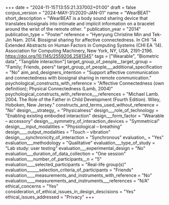 +++
date = "2024-11-15T13:55:21.337002+01:00"
draft = false
corpus_version = "2024-MAY-31/2020-JAN-01"
name = "WearBEAT"
short_description = "WearBEAT is a body sound sharing device that translates biosignals into intimate and implicit information on a bracelet around the wrist of the remote other. "
publication_year = "2014"
publication_type = "Poster"
reference = "Hyeryung Christine Min and Tek-Jin Nam. 2014. Biosignal sharing for affective connectedness. In CHI '14 Extended Abstracts on Human Factors in Computing Systems (CHI EA '14). Association for Computing Machinery, New York, NY, USA, 2191–2196. https://doi.org/10.1145/2559206.2581345"
tags = ["Wearable", "Biometric data", "Tangible interaction"]
target_group_of_people__target_group = "Family; Friends, peers"
target_group_of_people___additional_specification = "No"
aim_and_designers_intention = "Support affective communication and connectedness with biosignal sharing in remote communication."
psychological_constructs_with_reference = "Affective Connectedness (own definition); Physical Connectedness (Lamb, 2004)"
psychological_constructs_with_reference___references = "Michael Lamb. 2004. The Role of the Father in Child Development (Fourth Edition). Wiley, Hoboken, New Jersey."
constructs_and_terms_used_without_reference = "No"
design___strategy_ = "Physicalness"
design___role_of_technology = "Enabling existing embodied interaction"
design___form_factor = "Wearable – accessory"
design___symmetry_of_interaction_devices = "Symmetrical"
design___input_modalities = "Physiological – breathing"
design____output_modalities = "Touch – vibration"
design___synchronicity_of_interaction = "Synchronous"
evaluation_ = "Yes"
evaluation___methodology = "Qualitative"
evaluation___type_of_study = "Lab study: user testing"
evaluation___experimental_design = "No"
evaluation___duration_of_data_collection = "One session"
evaluation___number_of_participants__n = "5"
evaluation____selected_participants = "Real-life group(s)"
evaluation______selection_criteria_of_participants = "Friends"
evaluation____measurements_and_instruments_with_reference = "No"
evaluation____measurements_and_instruments___references = "N/A"
ethical_concerns = "Yes"
consideration_of_ethical_issues_in_design_descisions = "Yes"
ethical_issues_addressed = "Privacy"
+++

